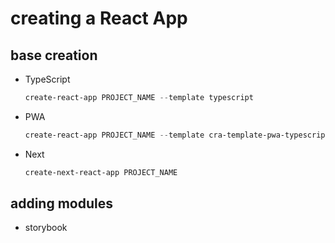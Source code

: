 # creating a React App

## base creation
- TypeScript
	```powershell
	create-react-app PROJECT_NAME --template typescript
	```
- PWA
	```powershell
	create-react-app PROJECT_NAME --template cra-template-pwa-typescript
	```
- Next
	```powershell
	create-next-react-app PROJECT_NAME
	```
## adding modules
- storybook
	
<!--stackedit_data:
eyJoaXN0b3J5IjpbLTIxNDMxNzI1NThdfQ==
-->